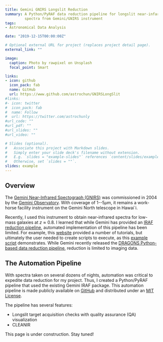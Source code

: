 ```yaml
---
title: Gemini GNIRS Longslit Reduction
summary: A Python/PyRAF data reduction pipeline for longslit near-infared
         spectra from Gemini/GNIRS instrument
tags:
- Astronomical Data Analysis

date: "2019-12-15T00:00:00Z"

# Optional external URL for project (replaces project detail page).
external_link: ""

image:
  caption: Photo by rawpixel on Unsplash
  focal_point: Smart

links:
- icon: github
  icon_pack: fab
  name: GitHub
  url: https://www.github.com/astrochun/GNIRSLongSlit
#links:
#- icon: twitter
#  icon_pack: fab
#  name: Follow
#  url: https://twitter.com/astrochunly
#url_code: ""
#url_pdf: ""
#url_slides: ""
#url_video: ""

# Slides (optional).
#   Associate this project with Markdown slides.
#   Simply enter your slide deck's filename without extension.
#   E.g. `slides = "example-slides"` references `content/slides/example-slides.md`.
#   Otherwise, set `slides = ""`.
slides: example
---
```


## Overview

The [Gemini Near-Infrared Spectograph (GNIRS)](https://www.gemini.edu/sciops/instruments/gnirs/)
was commissioned in 2004 by the [Gemini Observatory](https://www.gemini.edu/).
With coverage of 1--5$\mu$m, it remains a work-horse facility instrument on
the Gemini North telescope in Hawai`i.

Recently, I used this instrument to obtain near-infrared spectra for low-mass
galaxies at $z\approx0.8$. I learned that while Gemini has provided an [IRAF
reduction pipeline](https://www.gemini.edu/node/11823), automated
implementation of this pipeline has been limited. For example, this
[website](https://www.gemini.edu/sciops/data-and-results/getting-started#gnirs)
provided a number of tutorials, but ultimately the user needed to create scripts
to execute, as this [example script](http://www.gemini.edu/sciops/data/IRAFdoc/gnirs_xd_example.cl)
demonstrates.  While Gemini recently released the [DRAGONS Python-based
data reduction pipeline](https://ascl.net/1811.002), reduction is limited
to imaging data.


## The Automation Pipeline

With spectra taken on several dozens of nights, automation was critical to
expedite data reduction for my project. Thus, I created a Python/PyRAF
pipeline that used the existing Gemini IRAF package. This automation pipeline
is made publicly available on [GitHub](https://github.com/astrochun/GNIRSLongSlit)
and distributed under an [MIT License](https://choosealicense.com/licenses/mit/).

The pipeline has several features:

- Longslit target acquisition checks with quality assurance (QA) visualization
- CLEANIR

This page is under construction. Stay tuned!
